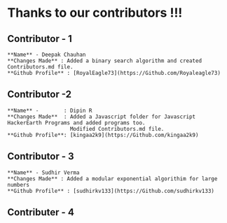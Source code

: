# Thanks to our contributors !!!

## Contributor - 1
	**Name** - Deepak Chauhan
	**Changes Made** : Added a binary search algorithm and created Contributors.md file.
	**Github Profile** : [RoyalEagle73](https://Github.com/Royaleagle73)

## Contributor -2
	**Name** -        : Dipin R
	**Changes Made**  : Added a Javascript folder for Javascript HackerEarth Programs and added programs too.
					    Modified Contributors.md file.
	**Github Profile**: [kingaa2k9](https://Github.com/kingaa2k9)
## Contributor - 3
	**Name** - Sudhir Verma
	**Changes Made** : Added a modular exponential algorithim for large numbers
	**Github Profile** : [sudhirkv133](https://Github.com/sudhirkv133)


## Contributer - 4
